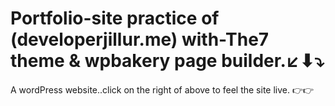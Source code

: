 # Portfolio-site practice of (developerjillur.me) with-The7 theme & wpbakery page builder.↙⬇⤵
A wordPress website..click on the right of above to feel the site live. 👉👉

